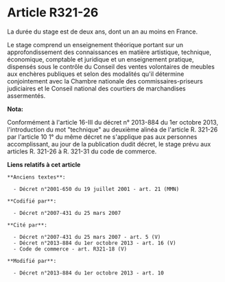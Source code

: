 # Article R321-26

La durée du stage est de deux ans, dont un an au moins en France. 

Le stage comprend un enseignement théorique portant sur un approfondissement des connaissances en matière artistique,
technique, économique, comptable et juridique et un enseignement pratique, dispensés sous le contrôle du Conseil des ventes
volontaires de meubles aux enchères publiques et selon des modalités qu'il détermine conjointement avec la Chambre nationale
des commissaires-priseurs judiciaires et le Conseil national des courtiers de marchandises assermentés.

**Nota:**

Conformément à l'article 16-III du décret n° 2013-884 du 1er octobre 2013, l'introduction du mot "technique" au deuxième
alinéa de l'article R. 321-26 par l'article 10 1° du même décret ne s'applique pas aux personnes accomplissant, au jour de la
publication dudit décret, le stage prévu aux articles R. 321-26 à R. 321-31 du code de commerce.

**Liens relatifs à cet article**

	**Anciens textes**:

	  - Décret n°2001-650 du 19 juillet 2001 - art. 21 (MMN)

	**Codifié par**:

	  - Décret n°2007-431 du 25 mars 2007

	**Cité par**:

	  - Décret n°2007-431 du 25 mars 2007 - art. 5 (V)
	  - Décret n°2013-884 du 1er octobre 2013 - art. 16 (V)
	  - Code de commerce - art. R321-18 (V)

	**Modifié par**:

	  - Décret n°2013-884 du 1er octobre 2013 - art. 10
